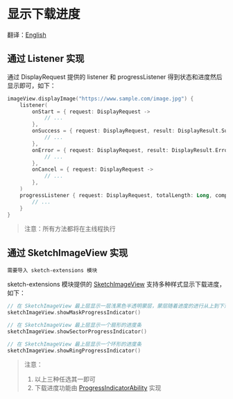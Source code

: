 # 显示下载进度

翻译：[English](show_download_progress.md)

## 通过 Listener 实现

通过 DisplayRequest 提供的 listener 和 progressListener 得到状态和进度然后显示即可，如下：

```kotlin
imageView.displayImage("https://www.sample.com/image.jpg") {
    listener(
        onStart = { request: DisplayRequest ->
            // ...
        },
        onSuccess = { request: DisplayRequest, result: DisplayResult.Success ->
            // ...
        },
        onError = { request: DisplayRequest, result: DisplayResult.Error ->
            // ...
        },
        onCancel = { request: DisplayRequest ->
            // ...
        },
    )
    progressListener { request: DisplayRequest, totalLength: Long, completedLength: Long ->
        // ...
    }
}
```

> 注意：所有方法都将在主线程执行

## 通过 SketchImageView 实现

`需要导入 sketch-extensions 模块`

sketch-extensions 模块提供的 [SketchImageView] 支持多种样式显示下载进度，如下：

```kotlin
// 在 SketchImageView 最上层显示一层浅黑色半透明蒙层，蒙层随着进度的进行从上到下消失
sketchImageView.showMaskProgressIndicator()

// 在 SketchImageView 最上层显示一个扇形的进度条
sketchImageView.showSectorProgressIndicator()

// 在 SketchImageView 最上层显示一个环形的进度条
sketchImageView.showRingProgressIndicator()
```

> 注意：
> 1. 以上三种任选其一即可
> 2. 下载进度功能由 [ProgressIndicatorAbility] 实现


[SketchImageView]: ../../sketch-extensions-core/src/main/kotlin/com/github/panpf/sketch/SketchImageView.kt

[ProgressIndicatorAbility]: ../../sketch-extensions-core/src/main/kotlin/com/github/panpf/sketch/viewability/MimeTypeLogoAbility.kt
